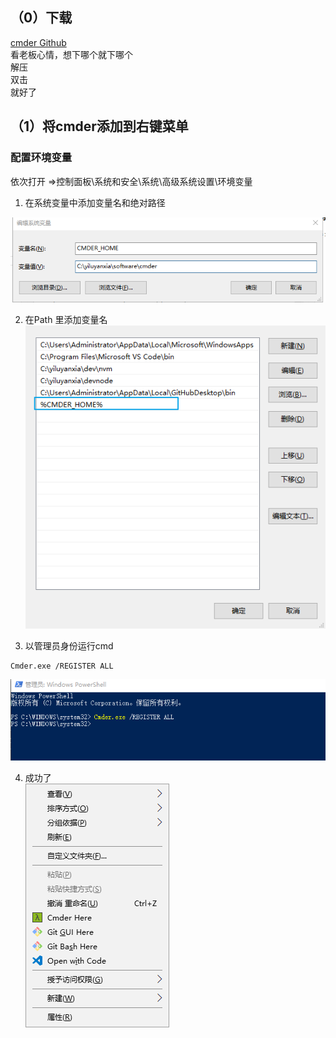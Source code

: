 ## （0）下载
[cmder Github](https://github.com/cmderdev/cmder/releases)  
看老板心情，想下哪个就下哪个  
解压  
双击  
就好了


## （1）将cmder添加到右键菜单

### 配置环境变量  
依次打开 =>控制面板\系统和安全\系统\高级系统设置\环境变量  
1. 在系统变量中添加变量名和绝对路径 

![cmder_环境变量_系统](./docs/cmder_环境变量_系统.png) 

2. 在Path 里添加变量名  
![cmder_环境变量_path](./docs/cmder_环境变量_path.png)  

3. 以管理员身份运行cmd
```
Cmder.exe /REGISTER ALL
```
![cmder_cmd_输入命令](./docs/cmder_cmd_输入命令.png)
 
4. 成功了  
![cmder_右键](./docs/cmder_右键.png)  